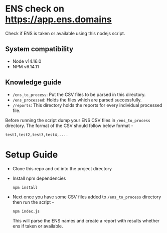 # ENS check on https://app.ens.domains

Check if ENS is taken or available using this nodejs script.

## System compatibility

* Node v14.16.0
* NPM v6.14.11


## Knowledge guide

* `/ens_to_process`:  Put the CSV files to be parsed in this directory.
* `/ens_processed`: Holds the files which are parsed successfully.
* `/reports`: This directory holds the reports for every individual processed file.

Before running the script dump your ENS CSV files in `/ens_to_process` directory. The format of the CSV should follow below format -

```
test1,test2,test3,test4,....
```

# Setup Guide

* Clone this repo and cd into the project directory

* Install npm dependencies
    ```
    npm install
    ```

* Next once you have some CSV files added to `/ens_to_process` directory then run the script -
    ```
    npm index.js
    ```
    This will parse the ENS names and create a report with results whether ens if taken or available.